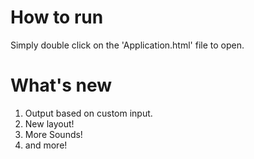 # How to run
Simply double click on the 'Application.html' file to open.

# What's new
1. Output based on custom input.
2. New layout!
3. More Sounds!
4. and more!